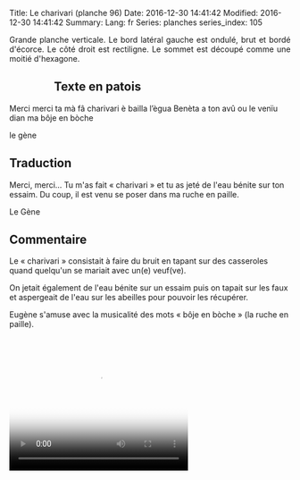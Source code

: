 Title:  Le charivari (planche 96)
Date: 2016-12-30 14:41:42
Modified: 2016-12-30 14:41:42
Summary: 
Lang: fr
Series: planches
series_index: 105

<p style="text-align:justify;">Grande planche verticale. Le bord
latéral gauche est ondulé, brut et bordé d'écorce. Le côté droit est
rectiligne. Le sommet est découpé comme une moitié d'hexagone.</p>

<figure class="image-block" style="float: left;">
  <img alt="" src="{static}/images/planche_96.png">
  <figcaption style="max-width: 185px"></figcaption>
</figure>

## Texte en patois

Merci merci ta mà fâ charivari è bailla l’ègua Benèta a ton avû ou le
venïu dian ma bôje en bòche

le gène

## Traduction

Merci, merci… Tu m'as fait « charivari » et tu as jeté de l'eau bénite
sur ton essaim. Du coup, il est venu se poser dans ma ruche en paille.

Le Gène

## Commentaire

Le « charivari » consistait à faire du bruit en tapant sur des
casseroles quand quelqu'un se mariait avec un(e) veuf(ve).

On jetait également de l'eau bénite sur un essaim puis on tapait sur
les faux et aspergeait de l'eau sur les abeilles pour pouvoir les
récupérer.

Eugène s'amuse avec la musicalité des mots « bôje en bòche » (la ruche
en paille).

<video width="320" height="240" controls
  poster="{static}/images/thumbnails/video_96.jpg">
  <source src="https://d1njpgd0ygatdn.cloudfront.net/video_96.mp4" type="video/mp4">
</video>
